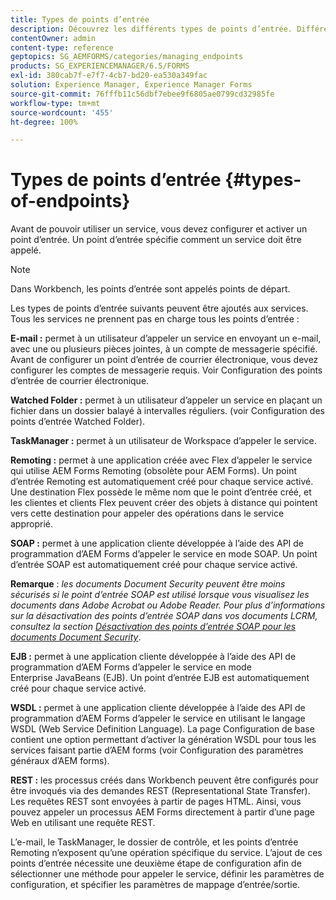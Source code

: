 ```yaml
---
title: Types de points d’entrée
description: Découvrez les différents types de points d’entrée. Différents types de points d’entrée, tels qu’E-mail, Dossier de contrôle, et bien d’autres, peuvent être ajoutés aux services.
contentOwner: admin
content-type: reference
geptopics: SG_AEMFORMS/categories/managing_endpoints
products: SG_EXPERIENCEMANAGER/6.5/FORMS
exl-id: 380cab7f-e7f7-4cb7-bd20-ea530a349fac
solution: Experience Manager, Experience Manager Forms
source-git-commit: 76fffb11c56dbf7ebee9f6805ae0799cd32985fe
workflow-type: tm+mt
source-wordcount: '455'
ht-degree: 100%

---
```


# Types de points d’entrée {#types-of-endpoints}

Avant de pouvoir utiliser un service, vous devez configurer et activer un point d’entrée. Un point d’entrée spécifie comment un service doit être appelé.

>[!NOTE]
>
>Dans Workbench, les points d’entrée sont appelés points de départ.

Les types de points d’entrée suivants peuvent être ajoutés aux services. Tous les services ne prennent pas en charge tous les points d’entrée :

**E-mail :** permet à un utilisateur d’appeler un service en envoyant un e-mail, avec une ou plusieurs pièces jointes, à un compte de messagerie spécifié. Avant de configurer un point d’entrée de courrier électronique, vous devez configurer les comptes de messagerie requis. Voir Configuration des points d’entrée de courrier électronique.

**Watched Folder :** permet à un utilisateur d’appeler un service en plaçant un fichier dans un dossier balayé à intervalles réguliers. (voir Configuration des points d’entrée Watched Folder). 

**TaskManager :** permet à un utilisateur de Workspace d’appeler le service.

**Remoting :** permet à une application créée avec Flex dʼappeler le service qui utilise AEM Forms Remoting (obsolète pour AEM Forms). Un point d’entrée Remoting est automatiquement créé pour chaque service activé. Une destination Flex possède le même nom que le point d’entrée créé, et les clientes et clients Flex peuvent créer des objets à distance qui pointent vers cette destination pour appeler des opérations dans le service approprié.

**SOAP :** permet à une application cliente développée à l’aide des API de programmation d’AEM Forms d’appeler le service en mode SOAP. Un point d’entrée SOAP est automatiquement créé pour chaque service activé.

**Remarque** : *les documents Document Security peuvent être moins sécurisés si le point d’entrée SOAP est utilisé lorsque vous visualisez les documents dans Adobe Acrobat ou Adobe Reader. Pour plus d’informations sur la désactivation des points d’entrée SOAP dans vos documents LCRM, consultez la section [Désactivation des points d’entrée SOAP pour les documents Document Security](/help/forms/using/admin-help/configuring-client-server-options.md#disable-soap-endpoints-for-document-security-documents)*.

**EJB :** permet à une application cliente développée à l’aide des API de programmation d’AEM Forms d’appeler le service en mode Enterprise JavaBeans (EJB). Un point d’entrée EJB est automatiquement créé pour chaque service activé.

**WSDL :** permet à une application cliente développée à l’aide des API de programmation d’AEM Forms d’appeler le service en utilisant le langage WSDL (Web Service Definition Language). La page Configuration de base contient une option permettant d’activer la génération WSDL pour tous les services faisant partie d’AEM forms (voir Configuration des paramètres généraux d’AEM forms).

**REST :** les processus créés dans Workbench peuvent être configurés pour être invoqués via des demandes REST (Representational State Transfer). Les requêtes REST sont envoyées à partir de pages HTML. Ainsi, vous pouvez appeler un processus AEM Forms directement à partir d’une page Web en utilisant une requête REST.

L’e-mail, le TaskManager, le dossier de contrôle, et les points d’entrée Remoting n’exposent qu’une opération spécifique du service. L’ajout de ces points d’entrée nécessite une deuxième étape de configuration afin de sélectionner une méthode pour appeler le service, définir les paramètres de configuration, et spécifier les paramètres de mappage d’entrée/sortie.
